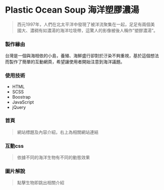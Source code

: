 # Plastic Ocean Soup 海洋塑膠濃湯
> 西元1997年，人們在北太平洋中發現了被洋流聚集在一起，足足有兩個美國大、濃稠有如濃湯的海洋垃圾帶，這驚人的影像被後人稱作”塑膠濃湯”。

### 製作緣由
台灣是一個與海相依的小島，養殖、海鮮盛行卻對於汙染不夠重視，基於這個想法而製作了簡單的互動網頁，希望讓使用者開始注意到海洋議題。

### 使用技術
* HTML
* SCSS
* Boostrap
* JavaScript
* jQuery

### 首頁
> 網站標題及內容介紹，右上為相關網站連結

### 互動css
> 依據不同的海洋生物有不同的動態效果

### 圖片解說
> 點擊生物即跳出相關介紹
